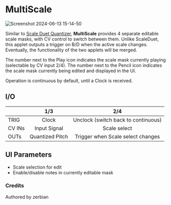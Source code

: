 # MultiScale

![Screenshot 2024-06-13 15-14-50](https://github.com/djphazer/O_C-Phazerville/assets/109086194/bcdb67e0-b545-4386-b35d-8270a87b00a7)

Similar to [Scale Duet Quantizer](ScaleDuet), **MultiScale** provides 4 separate editable scale masks, with CV control to switch between them. Unlike ScaleDuet, this applet outputs a trigger on B/D when the active scale changes. Eventually, the functionality of the two applets will be merged.

The number next to the Play icon indicates the scale mask currently playing (selectable by CV input 2/4). The number next to the Pencil icon indicates the scale mask currently being edited and displayed in the UI.

Operation is continuous by default, until a Clock is received.

## I/O

|        | 1/3 | 2/4 |
| ------ | :-: | :-: |
| TRIG   | Clock | Unclock (switch back to continuous) |
| CV INs | Input Signal | Scale select |
| OUTs   | Quantized Pitch | Trigger when Scale select changes |

## UI Parameters
- Scale selection for edit
- Enable/disable notes in currently editable mask

### Credits
Authored by zerbian
